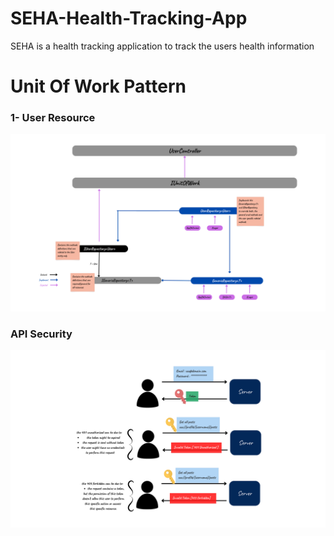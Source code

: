 # SEHA-Health-Tracking-App
SEHA is a health tracking application to track the users health information 
   
# Unit Of Work Pattern

### 1- User Resource
![](UOW-USER.png)

### API Security
![](jwt%20juorny.png)